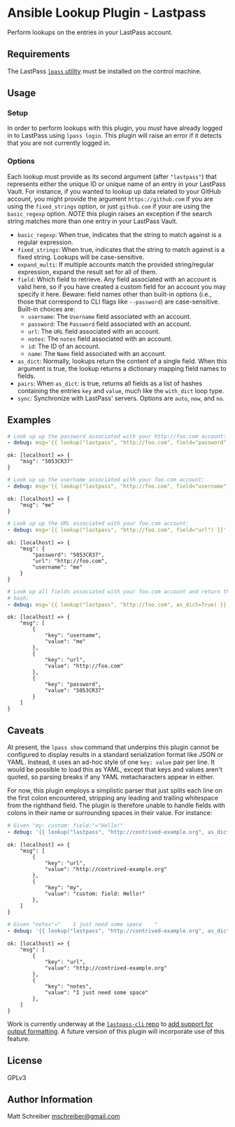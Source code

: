 # Ansible Lookup Plugin - Lastpass

Perform lookups on the entries in your LastPass account.

## Requirements

The LastPass [`lpass`
utility](https://lastpass.github.io/lastpass-cli/lpass.1.html) must be
installed on the control machine.

## Usage

### Setup

In order to perform lookups with this plugin, you *must* have already logged in
to LastPass using `lpass login`.  This plugin will raise an error if it detects
that you are not currently logged in.

### Options

Each lookup must provide as its second argument (after `"lastpass"`) that
represents either the unique ID or unique name of an entry in your LastPass
Vault.  For instance, if you wanted to lookup up data related to your GitHub
account, you might provide the argument `https://github.com` if you are using
the `fixed_strings` option, or just `github.com` if your are using the
`basic_regexp` option.  *NOTE* this plugin raises an exception if the search
string matches more than one entry in your LastPass Vault.

- `basic_regexp`: When true, indicates that the string to match against is a
  regular expression.
- `fixed_strings`: When true, indicates that the string to match against is a
  fixed string.  Lookups will be case-sensitive.
- `expand_multi`: If multiple accounts match the provided string/regular
  expression, expand the result set for all of them.
- `field`: Which field to retrieve.  Any field associated with
  an account is valid here, so if you have created a custom field for
  an account you may specify it here.  Beware: field names other
  than built-in options (i.e., those that correspond to CLI flags
  like `--password`) are case-sensitive.  Built-in choices are:
    - `username`:  The `Username` field associated with an account.
    - `password`:  The `Password` field associated with an account.
    - `url`:  The `URL` field associated with an account.
    - `notes`:  The `notes` field associated with an account.
    - `id`:  The ID of an account.
    - `name`:  The `Name` field associated with an account.
- `as_dict`: Normally, lookups return the content of a single field.  When this
  argument is true, the lookup returns a dictionary mapping field names to
  fields.
- `pairs`: When `as_dict`: is true, returns all fields as a list of hashes
  containing the entries `key` and `value`, much like the `with_dict`
  loop type.
- `sync`: Synchronize with LastPass' servers.  Options are `auto`, `now`, and
  `no`.

## Examples

```yaml
# Look up up the password associated with your http://foo.com account:
- debug: msg='{{ lookup("lastpass", "http://foo.com", field="password") }}'
```

```
ok: [localhost] => {
    "msg": "5053CR37"
}
```

```yaml
# Look up up the username associated with your foo.com account:
- debug: msg='{{ lookup("lastpass", "http://foo.com", field="username") }}'
```

```
ok: [localhost] => {
    "msg": "me"
}
```

```yaml
# Look up up the URL associated with your foo.com account:
- debug: msg='{{ lookup("lastpass", "http://foo.com", field="url") }}'
```

```
ok: [localhost] => {
    "msg": {
        "password": "5053CR37",
        "url": "http://foo.com",
        "username": "me"
    }
}
```

```yaml
# Look up all fields associated with your foo.com account and return them as a
# hash:
- debug: msg='{{ lookup("lastpass", "http://foo.com", as_dict=True) }}'
```

```
ok: [localhost] => {
    "msg": [
        {
            "key": "username",
            "value": "me"
        },
        {
            "key": "url",
            "value": "http://foo.com"
        },
        {
            "key": "password",
            "value": "5053CR37"
        }
    ]
}
```

## Caveats

At present, the `lpass show` command that underpins this plugin cannot be
configured to display results in a standard serialization format like JSON or
YAML.  Instead, it uses an ad-hoc style of one `key: value` pair per line.  It
would be possible to load this as YAML, except that keys and values aren't
quoted, so parsing breaks if any YAML metacharacters appear in either.

For now, this plugin employs a simplistic parser that just splits each line on
the first colon encountered, stripping any leading and trailing whitespace from
the righthand field.  The plugin is therefore unable to handle fields with
colons in their name or surrounding spaces in their value.  For instance:

```yaml
# Given "my: custom: field:"="Hello!"
- debug: '{{ lookup("lastpass", "http://contrived-example.org", as_dict=True, pairs=True) }}'
```

```
ok: [localhost] => {
    "msg": [
        {
            "key": "url",
            "value": "http://contrived-example.org"
        },
        {
            "key": "my",
            "value": "custom: field: Hello!"
        },
    ]
}
```

```yaml
# Given "notes"="    I just need some space    "
- debug: '{{ lookup("lastpass", "http://contrived-example.org", as_dict=True, pairs=True) }}'
```

```
ok: [localhost] => {
    "msg": [
        {
            "key": "url",
            "value": "http://contrived-example.org"
        },
        {
            "key": "notes",
            "value": "I just need some space"
        },
    ]
}
```

Work is currently underway at the [`lastpass-cli`
repo](https://github.com/lastpass/lastpass-cli) to [add support for
output
formatting](https://github.com/lastpass/lastpass-cli/tree/topic-user-format-strings).
A future version of this plugin will incorporate use of this feature.

## License

GPLv3

## Author Information

Matt Schreiber <mschreiber@gmail.com>
